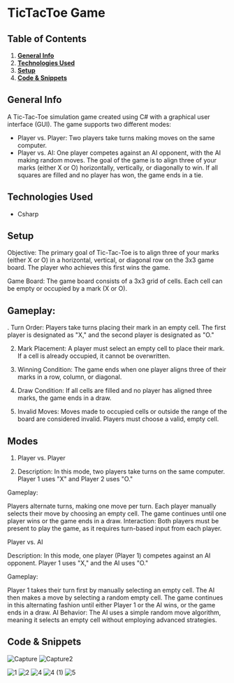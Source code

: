 # TicTacToe Game

## Table of Contents
1. [**General Info**](#general-info)
2. [**Technologies Used**](#technologies-used)
3. [**Setup**](#setup)
4. [**Code & Snippets**](#CodeSnippets)
   
## General Info
A Tic-Tac-Toe simulation game created using C# with a graphical user interface (GUI). The game supports two different modes:

- Player vs. Player: Two players take turns making moves on the same computer.
- Player vs. AI: One player competes against an AI opponent, with the AI making random moves.
The goal of the game is to align three of your marks (either X or O) horizontally, vertically, or diagonally to win. If all squares are filled and no player has won, the game ends in a tie.

## Technologies Used
- Csharp
  
## Setup
Objective: The primary goal of Tic-Tac-Toe is to align three of your marks (either X or O) in a horizontal, vertical, or diagonal row on the 3x3 game board. The player who achieves this first wins the game.

Game Board: The game board consists of a 3x3 grid of cells. Each cell can be empty or occupied by a mark (X or O).

## Gameplay:
. Turn Order: Players take turns placing their mark in an empty cell. The first player is designated as "X," and the second player is designated as "O."

2. Mark Placement: A player must select an empty cell to place their mark. If a cell is already occupied, it cannot be overwritten.

3. Winning Condition: The game ends when one player aligns three of their marks in a row, column, or diagonal.

 4. Draw Condition: If all cells are filled and no player has aligned three marks, the game ends in a draw.

5. Invalid Moves: Moves made to occupied cells or outside the range of the board are considered invalid. Players must choose a valid, empty cell.

## Modes
1. Player vs. Player

2. Description: In this mode, two players take turns on the same computer. Player 1 uses "X" and Player 2 uses "O."

Gameplay:

Players alternate turns, making one move per turn.
Each player manually selects their move by choosing an empty cell.
The game continues until one player wins or the game ends in a draw.
Interaction: Both players must be present to play the game, as it requires turn-based input from each player.

Player vs. AI

Description: In this mode, one player (Player 1) competes against an AI opponent. Player 1 uses "X," and the AI uses "O."

Gameplay:

Player 1 takes their turn first by manually selecting an empty cell.
The AI then makes a move by selecting a random empty cell.
The game continues in this alternating fashion until either Player 1 or the AI wins, or the game ends in a draw.
AI Behavior: The AI uses a simple random move algorithm, meaning it selects an empty cell without employing advanced strategies.



## Code & Snippets

![Capture](https://github.com/AhmadBahr/TicTacToegame/assets/150359856/5dfcd9e0-53fc-43bb-8bbe-0471bfa24f37)
![Capture2](https://github.com/AhmadBahr/TicTacToegame/assets/150359856/9de86919-ef14-4b5a-ab90-7519d669f3ae)

![1](https://github.com/AhmadBahr/TicTacToegame/assets/150359856/1b905a46-7575-45f5-aaa8-c783de588ee4)
![2](https://github.com/AhmadBahr/TicTacToegame/assets/150359856/84b01175-3bd3-4b77-a325-9310597b0c83)
![4](https://github.com/AhmadBahr/TicTacToegame/assets/150359856/ac0acb1d-18d4-4ba2-9eed-40c6695010d4)
![4 (1)](https://github.com/AhmadBahr/TicTacToegame/assets/150359856/161cd501-3af6-44f0-960e-2520d6055b97)
![5](https://github.com/AhmadBahr/TicTacToegame/assets/150359856/e00ea68e-c256-4879-ab5a-83cd5a2e4051)
